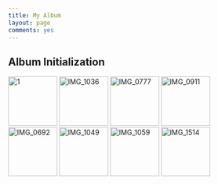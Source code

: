 ```yaml
---
title: My Album
layout: page
comments: yes
---
```

<link rel="stylesheet" href="../media/css/colorbox.css" />
<script src="https://ajax.googleapis.com/ajax/libs/jquery/1.9.1/jquery.min.js"></script>
<script src="../media/js/jquery.colorbox.js"></script>
<script>
$(document).ready(function(){
//Examples of how to assign the Colorbox event to elements
$(".group").colorbox({rel:'group', slideshow:true});			
});
</script>
		
<h2>Album Initialization</h2>
<a class="group" href="http://mitchief.org/media-files/photo/20130411-xuxiaoping/img_7108.jpg" title="http://mitchief.org"><img src="http://mitchief.org/media-files/photo/20130411-xuxiaoping/img_7108.jpg" width="100" alt="1"></a>
<a class="group" href="http://farm9.staticflickr.com/8277/8940631287_27a74a6419_z.jpg" title="IMG_1036 by Zhou Hao, on Flickr"><img src="http://farm9.staticflickr.com/8277/8940631287_27a74a6419_z.jpg" width="100" alt="IMG_1036"></a>
<a class="group" href="http://farm3.staticflickr.com/2805/8941252442_4f0aa5ef34_z.jpg" title="IMG_0777 by Zhou Hao, on Flickr"><img src="http://farm3.staticflickr.com/2805/8941252442_4f0aa5ef34_z.jpg" width="100" alt="IMG_0777"></a>
<a class="group" href="http://farm8.staticflickr.com/7317/8940631901_2f95a32e1c_z.jpg" title="IMG_0911 by Zhou Hao, on Flickr"><img src="http://farm8.staticflickr.com/7317/8940631901_2f95a32e1c_z.jpg" width="100" alt="IMG_0911"></a>
<a class="group" href="http://farm4.staticflickr.com/3670/8940634287_aa5e9ebc03_z.jpg" title="IMG_0692 by Zhou Hao, on Flickr"><img src="http://farm4.staticflickr.com/3670/8940634287_aa5e9ebc03_z.jpg" width="100" alt="IMG_0692"></a>
<a class="group" href="http://farm9.staticflickr.com/8558/8940637473_95631e1e55_z.jpg" title="IMG_1049 by Zhou Hao, on Flickr"><img src="http://farm9.staticflickr.com/8558/8940637473_95631e1e55_z.jpg" width="100" alt="IMG_1049"></a>
<a class="group" href="http://farm4.staticflickr.com/3776/8932722450_bc78269a8c_z.jpg" title="IMG_1059 by Zhou Hao, on Flickr"><img src="http://farm4.staticflickr.com/3776/8932722450_bc78269a8c_z.jpg" width="100" alt="IMG_1059"></a>
<a class="group" href="http://farm8.staticflickr.com/7401/9012278129_62064655ae_z.jpg" title="这个是我偷拍的"><img src="http://farm8.staticflickr.com/7401/9012278129_62064655ae_z.jpg" width="100" alt="IMG_1514"></a>
